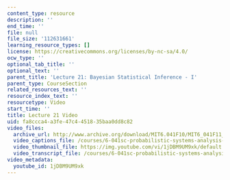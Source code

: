 ```yaml
---
content_type: resource
description: ''
end_time: ''
file: null
file_size: '112631661'
learning_resource_types: []
license: https://creativecommons.org/licenses/by-nc-sa/4.0/
ocw_type: ''
optional_tab_title: ''
optional_text: ''
parent_title: 'Lecture 21: Bayesian Statistical Inference - I'
parent_type: CourseSection
related_resources_text: ''
resource_index_text: ''
resourcetype: Video
start_time: ''
title: Lecture 21 Video
uid: fa8ccca4-a3fe-47c4-4518-35baa0dd8c82
video_files:
  archive_url: http://www.archive.org/download/MIT6.041F10/MIT6_041F11_lec21_300k.mp4
  video_captions_file: /courses/6-041sc-probabilistic-systems-analysis-and-applied-probability-fall-2013/1jDBM9UM9xk_captions.webvtt
  video_thumbnail_file: https://img.youtube.com/vi/1jDBM9UM9xk/default.jpg
  video_transcript_file: /courses/6-041sc-probabilistic-systems-analysis-and-applied-probability-fall-2013/1jDBM9UM9xk_transcript.pdf
video_metadata:
  youtube_id: 1jDBM9UM9xk
---
```

